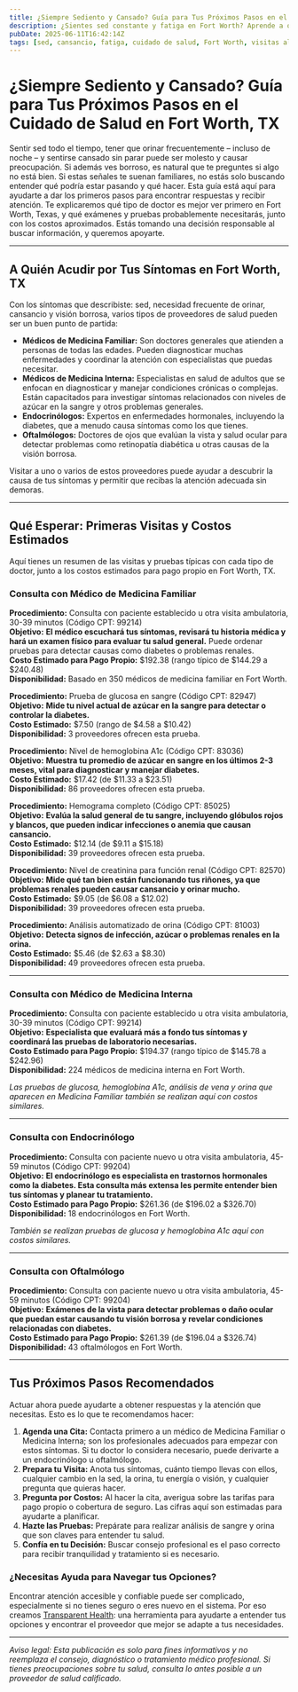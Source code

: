 ```yaml
---
title: ¿Siempre Sediento y Cansado? Guía para Tus Próximos Pasos en el Cuidado de Salud en Fort Worth, TX  
description: ¿Sientes sed constante y fatiga en Fort Worth? Aprende a quién acudir, qué pruebas esperar y costos estimados para tu primera consulta.  
pubDate: 2025-06-11T16:42:14Z  
tags: [sed, cansancio, fatiga, cuidado de salud, Fort Worth, visitas al médico, análisis de sangre, detección de diabetes]  
---
```


# ¿Siempre Sediento y Cansado? Guía para Tus Próximos Pasos en el Cuidado de Salud en Fort Worth, TX

Sentir sed todo el tiempo, tener que orinar frecuentemente – incluso de noche – y sentirse cansado sin parar puede ser molesto y causar preocupación. Si además ves borroso, es natural que te preguntes si algo no está bien. Si estas señales te suenan familiares, no estás solo buscando entender qué podría estar pasando y qué hacer. Esta guía está aquí para ayudarte a dar los primeros pasos para encontrar respuestas y recibir atención. Te explicaremos qué tipo de doctor es mejor ver primero en Fort Worth, Texas, y qué exámenes y pruebas probablemente necesitarás, junto con los costos aproximados. Estás tomando una decisión responsable al buscar información, y queremos apoyarte.

---

## A Quién Acudir por Tus Síntomas en Fort Worth, TX

Con los síntomas que describiste: sed, necesidad frecuente de orinar, cansancio y visión borrosa, varios tipos de proveedores de salud pueden ser un buen punto de partida:

- **Médicos de Medicina Familiar:** Son doctores generales que atienden a personas de todas las edades. Pueden diagnosticar muchas enfermedades y coordinar la atención con especialistas que puedas necesitar.
- **Médicos de Medicina Interna:** Especialistas en salud de adultos que se enfocan en diagnosticar y manejar condiciones crónicas o complejas. Están capacitados para investigar síntomas relacionados con niveles de azúcar en la sangre y otros problemas generales.
- **Endocrinólogos:** Expertos en enfermedades hormonales, incluyendo la diabetes, que a menudo causa síntomas como los que tienes.
- **Oftalmólogos:** Doctores de ojos que evalúan la vista y salud ocular para detectar problemas como retinopatía diabética u otras causas de la visión borrosa.

Visitar a uno o varios de estos proveedores puede ayudar a descubrir la causa de tus síntomas y permitir que recibas la atención adecuada sin demoras.

---

## Qué Esperar: Primeras Visitas y Costos Estimados

Aquí tienes un resumen de las visitas y pruebas típicas con cada tipo de doctor, junto a los costos estimados para pago propio en Fort Worth, TX.

### Consulta con Médico de Medicina Familiar

**Procedimiento:** Consulta con paciente establecido u otra visita ambulatoria, 30-39 minutos (Código CPT: 99214)  
**Objetivo:** **El médico escuchará tus síntomas, revisará tu historia médica y hará un examen físico para evaluar tu salud general.** Puede ordenar pruebas para detectar causas como diabetes o problemas renales.  
**Costo Estimado para Pago Propio:** $192.38 (rango típico de $144.29 a $240.48)  
**Disponibilidad:** Basado en 350 médicos de medicina familiar en Fort Worth.  

**Procedimiento:** Prueba de glucosa en sangre (Código CPT: 82947)  
**Objetivo:** **Mide tu nivel actual de azúcar en la sangre para detectar o controlar la diabetes.**  
**Costo Estimado:** $7.50 (rango de $4.58 a $10.42)  
**Disponibilidad:** 3 proveedores ofrecen esta prueba.

**Procedimiento:** Nivel de hemoglobina A1c (Código CPT: 83036)  
**Objetivo:** **Muestra tu promedio de azúcar en sangre en los últimos 2-3 meses, vital para diagnosticar y manejar diabetes.**  
**Costo Estimado:** $17.42 (de $11.33 a $23.51)  
**Disponibilidad:** 86 proveedores ofrecen esta prueba.

**Procedimiento:** Hemograma completo (Código CPT: 85025)  
**Objetivo:** **Evalúa la salud general de tu sangre, incluyendo glóbulos rojos y blancos, que pueden indicar infecciones o anemia que causan cansancio.**  
**Costo Estimado:** $12.14 (de $9.11 a $15.18)  
**Disponibilidad:** 39 proveedores ofrecen esta prueba.

**Procedimiento:** Nivel de creatinina para función renal (Código CPT: 82570)  
**Objetivo:** **Mide qué tan bien están funcionando tus riñones, ya que problemas renales pueden causar cansancio y orinar mucho.**  
**Costo Estimado:** $9.05 (de $6.08 a $12.02)  
**Disponibilidad:** 39 proveedores ofrecen esta prueba.

**Procedimiento:** Análisis automatizado de orina (Código CPT: 81003)  
**Objetivo:** **Detecta signos de infección, azúcar o problemas renales en la orina.**  
**Costo Estimado:** $5.46 (de $2.63 a $8.30)  
**Disponibilidad:** 49 proveedores ofrecen esta prueba.

---

### Consulta con Médico de Medicina Interna

**Procedimiento:** Consulta con paciente establecido u otra visita ambulatoria, 30-39 minutos (Código CPT: 99214)  
**Objetivo:** **Especialista que evaluará más a fondo tus síntomas y coordinará las pruebas de laboratorio necesarias.**  
**Costo Estimado para Pago Propio:** $194.37 (rango típico de $145.78 a $242.96)  
**Disponibilidad:** 224 médicos de medicina interna en Fort Worth.

*Las pruebas de glucosa, hemoglobina A1c, análisis de vena y orina que aparecen en Medicina Familiar también se realizan aquí con costos similares.*

---

### Consulta con Endocrinólogo

**Procedimiento:** Consulta con paciente nuevo u otra visita ambulatoria, 45-59 minutos (Código CPT: 99204)  
**Objetivo:** **El endocrinólogo es especialista en trastornos hormonales como la diabetes. Esta consulta más extensa les permite entender bien tus síntomas y planear tu tratamiento.**  
**Costo Estimado para Pago Propio:** $261.36 (de $196.02 a $326.70)  
**Disponibilidad:** 18 endocrinólogos en Fort Worth.

*También se realizan pruebas de glucosa y hemoglobina A1c aquí con costos similares.*

---

### Consulta con Oftalmólogo

**Procedimiento:** Consulta con paciente nuevo u otra visita ambulatoria, 45-59 minutos (Código CPT: 99204)  
**Objetivo:** **Exámenes de la vista para detectar problemas o daño ocular que puedan estar causando tu visión borrosa y revelar condiciones relacionadas con diabetes.**  
**Costo Estimado para Pago Propio:** $261.39 (de $196.04 a $326.74)  
**Disponibilidad:** 43 oftalmólogos en Fort Worth.

---

## Tus Próximos Pasos Recomendados

Actuar ahora puede ayudarte a obtener respuestas y la atención que necesitas. Esto es lo que te recomendamos hacer:

1. **Agenda una Cita:** Contacta primero a un médico de Medicina Familiar o Medicina Interna; son los profesionales adecuados para empezar con estos síntomas. Si tu doctor lo considera necesario, puede derivarte a un endocrinólogo u oftalmólogo.
2. **Prepara tu Visita:** Anota tus síntomas, cuánto tiempo llevas con ellos, cualquier cambio en la sed, la orina, tu energía o visión, y cualquier pregunta que quieras hacer.
3. **Pregunta por Costos:** Al hacer la cita, averigua sobre las tarifas para pago propio o cobertura de seguro. Las cifras aquí son estimadas para ayudarte a planificar.
4. **Hazte las Pruebas:** Prepárate para realizar análisis de sangre y orina que son claves para entender tu salud.
5. **Confía en tu Decisión:** Buscar consejo profesional es el paso correcto para recibir tranquilidad y tratamiento si es necesario.

### ¿Necesitas Ayuda para Navegar tus Opciones?

Encontrar atención accesible y confiable puede ser complicado, especialmente si no tienes seguro o eres nuevo en el sistema. Por eso creamos [Transparent Health](https://transparenthealth.ai): una herramienta para ayudarte a entender tus opciones y encontrar el proveedor que mejor se adapte a tus necesidades.

---

*Aviso legal: Esta publicación es solo para fines informativos y no reemplaza el consejo, diagnóstico o tratamiento médico profesional. Si tienes preocupaciones sobre tu salud, consulta lo antes posible a un proveedor de salud calificado.*